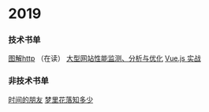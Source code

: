 # 2019
### 技术书单
[图解http](https://book.douban.com/subject/25863515/) （在读）
[大型网站性能监测、分析与优化](https://book.douban.com/subject/26832764/)
[Vue.js 实战](https://book.douban.com/subject/27178802/)
### 非技术书单
[时间的朋友](https://movie.douban.com/subject/30410424/)
[梦里花落知多少](https://book.douban.com/subject/2070844/)
